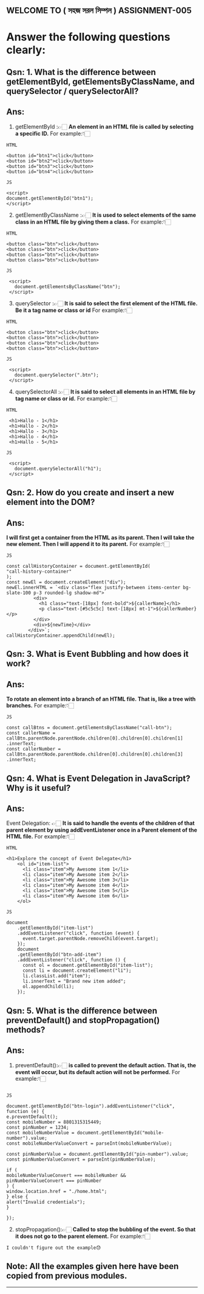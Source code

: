 ## WELCOME TO ( সহজ সরল সিম্পল ) ASSIGNMENT-005

# Answer the following questions clearly:

## Qsn: 1. What is the difference between **getElementById, getElementsByClassName, and querySelector / querySelectorAll**?

## Ans:

1. getElementById :👉🏻
   **An element in an HTML file is called by selecting a specific ID.**
   For example:👇🏻

```
HTML

<button id="btn1">click</button>
<button id="btn2">click</button>
<button id="btn3">click</button>
<button id="btn4">click</button>

JS

<script>
document.getElementById("btn1");
</script>
```

2. getElementByClassName :👉🏻
   **It is used to select elements of the same class in an HTML file by giving them a class.**
   For example:👇🏻

```
HTML

<button class="btn">click</button>
<button class="btn">click</button>
<button class="btn">click</button>
<button class="btn">click</button>

JS

 <script>
   document.getElementsByClassName("btn");
 </script>
```

3. querySelector :👉🏻
   **It is said to select the first element of the HTML file. Be it a tag name or class or id**
   For example:👇🏻

```
HTML

<button class="btn">click</button>
<button class="btn">click</button>
<button class="btn">click</button>
<button class="btn">click</button>

JS

 <script>
   document.querySelector(".btn");
 </script>
```

4. querySelectorAll :👉🏻
   **It is said to select all elements in an HTML file by tag name or class or id.**
   For example:👇🏻

```
HTML

 <h1>Hallo - 1</h1>
 <h1>Hallo - 2</h1>
 <h1>Hallo - 3</h1>
 <h1>Hallo - 4</h1>
 <h1>Hallo - 5</h1>

JS

 <script>
   document.querySelectorAll("h1");
 </script>
```

## Qsn: 2. How do you **create and insert a new element into the DOM**?

## Ans:

**I will first get a container from the HTML as its parent. Then I will take the new element. Then I will append it to its parent.**
For example:👇🏻

```
JS

const callHistoryContainer = document.getElementById(
"call-history-container"
);
const newEl = document.createElement("div");
newEl.innerHTML = `<div class="flex justify-between items-center bg-slate-100 p-3 rounded-lg shadow-md">
          <div>
            <h1 class="text-[18px] font-bold">${callerName}</h1>
            <p class="text-[#5c5c5c] text-[18px] mt-1">${callerNumber}</p>
          </div>
          <div>${newTime}</div>
        </div>`;
callHistoryContainer.appendChild(newEl);
```

## Qsn: 3. What is **Event Bubbling** and how does it work?

## Ans:

**To rotate an element into a branch of an HTML file. That is, like a tree with branches.**
For example:👇🏻

```
JS

const callBtns = document.getElementsByClassName("call-btn");
const callerName =
callBtn.parentNode.parentNode.children[0].children[0].children[1]
.innerText;
const callerNumber =
callBtn.parentNode.parentNode.children[0].children[0].children[3]
.innerText;
```

## Qsn: 4. What is **Event Delegation** in JavaScript? Why is it useful?

## Ans:

Event Delegation: 👉🏻
**It is said to handle the events of the children of that parent element by using addEventListener once in a Parent element of the HTML file.**
For example:👇🏻

```
HTML

<h1>Explore the concept of Event Delegate</h1>
    <ol id="item-list">
      <li class="item">My Awesome item 1</li>
      <li class="item">My Awesome item 2</li>
      <li class="item">My Awesome item 3</li>
      <li class="item">My Awesome item 4</li>
      <li class="item">My Awesome item 5</li>
      <li class="item">My Awesome item 6</li>
    </ol>
```

    JS

    document
        .getElementById("item-list")
        .addEventListener("click", function (event) {
          event.target.parentNode.removeChild(event.target);
        });
        document
        .getElementById("btn-add-item")
        .addEventListener("click", function () {
          const ol = document.getElementById("item-list");
          const li = document.createElement("li");
          li.classList.add("item");
          li.innerText = "Brand new item added";
          ol.appendChild(li);
        });

## Qsn: 5. What is the difference between **preventDefault() and stopPropagation()** methods?

## Ans:

1. preventDefault():👉🏻
   **is called to prevent the default action. That is, the event will occur, but its default action will not be performed.**
   For example:👇🏻

```

JS

document.getElementById("btn-login").addEventListener("click", function (e) {
e.preventDefault();
const mobileNumber = 8801315315449;
const pinNumber = 1234;
const mobileNumberValue = document.getElementById("mobile-number").value;
const mobileNumberValueConvert = parseInt(mobileNumberValue);

const pinNumberValue = document.getElementById("pin-number").value;
const pinNumberValueConvert = parseInt(pinNumberValue);

if (
mobileNumberValueConvert === mobileNumber &&
pinNumberValueConvert === pinNumber
) {
window.location.href = "./home.html";
} else {
alert("Invalid credentials");
}

});

```

2. stopPropagation():👉🏻
   **Called to stop the bubbling of the event. So that it does not go to the parent element.**
   For example:👇🏻

```
I couldn't figure out the example😓
```

## Note: All the examples given here have been copied from previous modules.

---
